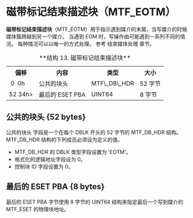 # 磁带标记结束描述块（MTF\_EOTM）

**磁带标记结束描述块**（MTF\_EOTM）用于指示遇到媒介的末尾，当写媒介的时候媒体簇跨越到另一个媒介。
当遇到 EOM 时，写操作由可能遇到一系列不同的情况。
每种情况可以以唯一的方式处理。
参考 结束媒体处理 章节。

<table>
  <tr>
    <th>偏移</th><th>内容</th><th>类型</th><th>大小</th>
  </tr>
  <tr>
    <td>&nbsp;0 &nbsp;0h</td><td>公共的块头</td><td>MTF\_DB\_HDR</td><td>52 字节</td>
  </tr>
  <tr>
    <td>52 34h></td><td>最后的 ESET PBA</td><td>UINT64</td><td>8 字节</td>
  </tr>
  <caption>**结构 13. 磁带标记结束描述块**</caption>
</table>

## 公共的块头 {52 bytes}

公共的块头 字段是一个在每个 DBLK 开头的 52 字节的 MTF\_DB\_HDR 结构。
MTF\_DB\_HDR 结构的下列成员必须设为定义的值。

* MTF\_DB\_HDR 的 DBLK 类型字段设置为 'EOTM'。
* 格式化的逻辑地址字段设为 0。
* 控制块 ID 字段设置为 0。

## 最后的 ESET PBA {8 bytes}

最后的 ESET PBA	字节使用 8 字节的 UINT64 结构来指定最后一个写到媒介的 MTF\_ESET 的物理块地址。
